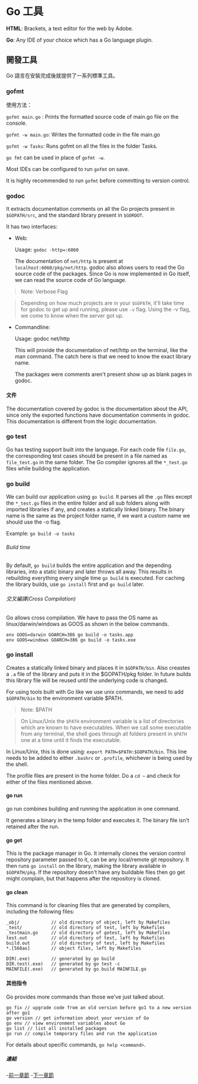 # Go 工具

**HTML**: Brackets, a text editor for the web by Adobe.

**Go**: Any IDE of your choice which has a Go language plugin.

## 開發工具

Go 語言在安裝完成後就提供了一系列標準工具。

### gofmt

使用方法：

`gofmt main.go` : Prints the formatted source code of main.go file on the console.

`gofmt -w main.go`: Writes the formatted code in the file main.go

`gofmt -w Tasks`: Runs gofmt on all the files in the folder Tasks.

`go fmt` can be used in place of `gofmt -w`.

Most IDEs can be configured to run `gofmt` on save. 

It is highly recommended to run `gofmt` before committing to version control.

### godoc

It extracts documentation comments on all the Go projects present in `$GOPATH/src`, and the standard library present in `$GOROOT`.

It has two interfaces:

* Web: 

	Usage: `godoc -http=:6060` 

	The documentation of `net/http` is present at `localhost:6060/pkg/net/http`.
	godoc also allows users to read the Go source code of the packages. Since Go is now implemented in Go itself, we can read the source code of Go language.

>Note: Verbose Flag

>Depending on how much projects are in your `$GOPATH`, it'll take time for godoc to get up and running, please use `-v` flag. Using the -v flag, we come to know when the server got up.

* Commandline:

	Usage: godoc net/http

	This will provide the documentation of net/http on the terminal, like the man command. The catch here is that we need to know the exact library name.

	The packages were comments aren't present show up as blank pages in godoc.


#### 文件

The documentation covered by godoc is the documentation about the API, since only the exported functions have documentation comments in godoc. This documentation is different from the logic documentation.

### go test

Go has testing support built into the language. For each code file `file.go`, the corresponding test cases should be present in a file named as `file_test.go` in the same folder. The Go compiler ignores all the `*_test.go` files while building the application.

### go build

We can build our application using `go build`. It parses all the `.go` files except the `*_test.go` files in the entire folder and all sub folders along with imported libraries if any, and creates a statically linked binary. The binary name is the same as the project folder name, if we want a custom name we should use the -o flag. 

Example: `go build -o tasks` 

###### Build time

By default, `go build` builds the entire application and the depending libraries, into a static binary and later throws all away. This results in rebuilding everything every single time `go build` is executed. For caching the library builds, use `go install` first and `go build` later.

###### 交叉編譯(Cross Compilation)

Go allows cross compilation. We have to pass the OS name as linux/darwin/windows as GOOS as shown in the below commands.

	env GOOS=darwin GOARCH=386 go build -o tasks.app
	env GOOS=windows GOARCH=386 go build -o tasks.exe


### go install

Creates a statically linked binary and places it in `$GOPATH/bin`.
Also creastes a `.a` file of the library and puts it in the $GOPATH/pkg folder. In future builds this library file will be reused until the underlying code is changed.

For using tools built with Go like we use unix commands, we need to add `$GOPATH/bin` to the environment variable $PATH.

>Note: $PATH

>On Linux/Unix the `$PATH` environment variable is a list of directories which are known to have executables. When we call some executable from any terminal, the shell goes through all folders present in `$PATH` one at a time until it finds the executable.

In Linux/Unix, this is done using: `export PATH=$PATH:$GOPATH/bin`. This line needs to be added to either `.bashrc` or `.profile`, whichever is being used by the shell.

The profile files are present in the home folder. Do a `cd ~` and check for either of the files mentioned above.

#### go run

go run combines building and running the application in one command.

It generates a binary in the temp folder and executes it. The binary file isn't retained after the run.

#### go get

This is the package manager in Go. It internally clones the version control repository parameter passed to it, can be any local/remote git repository. It then runs `go install` on the library, making the library available in `$GOPATH/pkg`. If the repository doesn't have any buildable files then go get might complain, but that happens after the repository is cloned.

#### go clean

This command is for cleaning files that are generated by compilers, including the following files:

	_obj/            // old directory of object, left by Makefiles
	_test/           // old directory of test, left by Makefiles
	_testmain.go     // old directory of gotest, left by Makefiles
	test.out         // old directory of test, left by Makefiles
	build.out        // old directory of test, left by Makefiles
	*.[568ao]        // object files, left by Makefiles

	DIR(.exe)        // generated by go build
	DIR.test(.exe)   // generated by go test -c
	MAINFILE(.exe)   // generated by go build MAINFILE.go

#### 其他指令

Go provides more commands than those we've just talked about.

	go fix // upgrade code from an old version before go1 to a new version after go1
	go version // get information about your version of Go
	go env // view environment variables about Go
	go list // list all installed packages
	go run // compile temporary files and run the application

For details about specific commands, `go help <command>`.

##### 連結

-[前一章節](0.0installation.md)
-[下一章節](02.1IntroductionGo.md)
